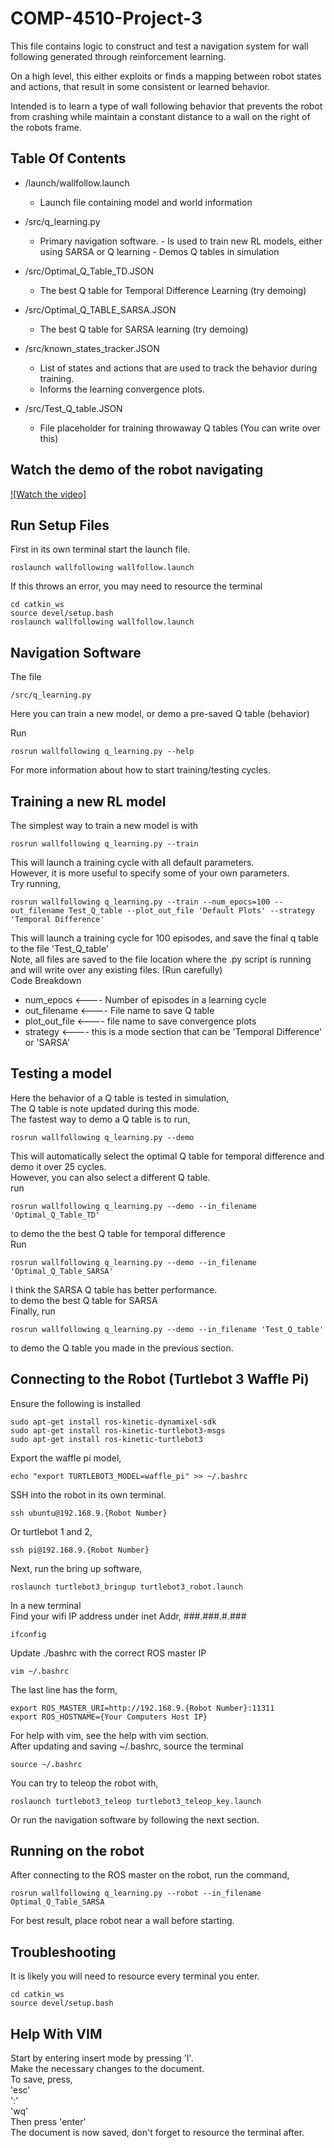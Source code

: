# COMP-4510-Project-3

This file contains logic to construct and test a navigation system
for wall following generated through reinforcement learning.

On a high level, this either exploits or finds a mapping between robot
states and actions, that result in some consistent or learned behavior.

Intended is to learn a type of wall following behavior that prevents the
robot from crashing while maintain a constant distance to a wall on
the right of the robots frame.

## Table Of Contents

- /launch/wallfollow.launch
  - Launch file containing model and world information

- /src/q_learning.py
  - Primary navigation software.
        - Is used to train new RL models, either using SARSA or Q learning
        - Demos Q tables in simulation

- /src/Optimal_Q_Table_TD.JSON
  - The best Q table for Temporal Difference Learning (try demoing)

- /src/Optimal_Q_TABLE_SARSA.JSON
  - The best Q table for SARSA learning (try demoing)

- /src/known_states_tracker.JSON
  - List of states and actions that are used to track the behavior during training.
  - Informs the learning convergence plots.

- /src/Test_Q_table.JSON
  - File placeholder for training throwaway Q tables (You can write over this)

## Watch the demo of the robot navigating

[![Watch the video]](https://youtu.be/Ce2aRc1InvM)

## Run Setup Files

First in its own terminal start the launch file.

```console
roslaunch wallfollowing wallfollow.launch
```

If this throws an error, you may need to resource the terminal

```console
cd catkin_ws
source devel/setup.bash
roslaunch wallfollowing wallfollow.launch
```

## Navigation Software

The file

```console
/src/q_learning.py
```

Here you can train a new model, or demo a pre-saved Q table (behavior)

Run

```console
rosrun wallfollowing q_learning.py --help
```

For more information about how to start training/testing cycles.

## Training a new RL model

The simplest way to train a new model is with

```console
rosrun wallfollowing q_learning.py --train
```

This will launch a training cycle with all default parameters.  
However, it is more useful to specify some of your own parameters.  
Try running,

```console
rosrun wallfollowing q_learning.py --train --num_epocs=100 --out_filename Test_Q_table --plot_out_file 'Default Plots' --strategy 'Temporal Difference'
```

This will launch a training cycle for 100 episodes, and save the final q table to the file 'Test_Q_table'  
Note, all files are saved to the file location where the .py script is running and will write over any existing files. (Run carefully)  
Code Breakdown  

- num_epocs  <---- Number of episodes in a learning cycle
- out_filename <---- File name to save Q table
- plot_out_file  <---- file name to save convergence plots
- strategy <---- this is a mode section that can be 'Temporal Difference' or 'SARSA'

## Testing a model

Here the behavior of a Q table is tested in simulation,  
The Q table is note updated during this mode.  
The fastest way to demo a Q table is to run,

```console
rosrun wallfollowing q_learning.py --demo
```

This will automatically select the optimal Q table for temporal difference and demo it over 25 cycles.  
However, you can also select a different Q table.  
run

```console
rosrun wallfollowing q_learning.py --demo --in_filename 'Optimal_Q_Table_TD'
```

to demo the the best Q table for temporal difference  
Run

```console
rosrun wallfollowing q_learning.py --demo --in_filename 'Optimal_Q_Table_SARSA'
```

I think the SARSA Q table has better performance.  
to demo the best Q table for SARSA  
Finally, run

```console
rosrun wallfollowing q_learning.py --demo --in_filename 'Test_Q_table'
```

to demo the Q table you made in the previous section.

## Connecting to the Robot (Turtlebot 3 Waffle Pi)

Ensure the following is installed

```console
sudo apt-get install ros-kinetic-dynamixel-sdk
sudo apt-get install ros-kinetic-turtlebot3-msgs
sudo apt-get install ros-kinetic-turtlebot3
```

Export the waffle pi model,

```console
echo "export TURTLEBOT3_MODEL=waffle_pi" >> ~/.bashrc
```

SSH into the robot in its own terminal.

```console
ssh ubuntu@192.168.9.{Robot Number}
```

Or turtlebot 1 and 2,

```console
ssh pi@192.168.9.{Robot Number}
```

Next, run the bring up software,

```console
roslaunch turtlebot3_bringup turtlebot3_robot.launch
```

In a new terminal  
Find your wifi IP address under inet Addr, ###.###.#.###

```console
ifconfig
```

Update ./bashrc with the correct ROS master IP

```console
vim ~/.bashrc
```

The last line has the form,

```console
export ROS_MASTER_URI=http://192.168.9.{Robot Number}:11311
export ROS_HOSTNAME={Your Computers Host IP}
```

For help with vim, see the help with vim section.  
After updating and saving ~/.bashrc, source the terminal

```console
source ~/.bashrc
```

You can try to teleop the robot with,

```console
roslaunch turtlebot3_teleop turtlebot3_teleop_key.launch
```

Or run the navigation software by following the next section.

## Running on the robot

After connecting to the ROS master on the robot, run the command,

```console
rosrun wallfollowing q_learning.py --robot --in_filename Optimal_Q_Table_SARSA
```

For best result, place robot near a wall before starting.

## Troubleshooting

It is likely you will need to resource every terminal you enter.

```console
cd catkin_ws
source devel/setup.bash
```

## Help With VIM

Start by entering insert mode by pressing 'I'.  
Make the necessary changes to the document.  
To save, press,  
'esc'  
':'  
'wq'  
Then press 'enter'  
The document is now saved, don't forget to resource the terminal after.
